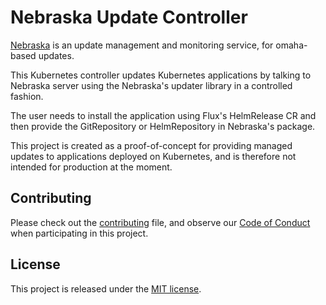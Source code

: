 # Nebraska Update Controller

[Nebraska](https://github.com/kinvolk/nebraska/) is an update management and monitoring service, for omaha-based updates.

This Kubernetes controller updates Kubernetes applications by talking to Nebraska server using the Nebraska's updater library in a controlled fashion.

The user needs to install the application using Flux's HelmRelease CR and then provide the GitRepository or HelmRepository in Nebraska's package.

This project is created as a proof-of-concept for providing managed updates to applications deployed on Kubernetes, and is therefore not intended for production at the moment.

## Contributing

Please check out the [contributing](./CONTRIBUTING.md) file, and observe our [Code of Conduct](./CODE_OF_CONDUCT.md) when participating in this project.

## License

 This project is released under the [MIT license](./LICENSE.txt).
